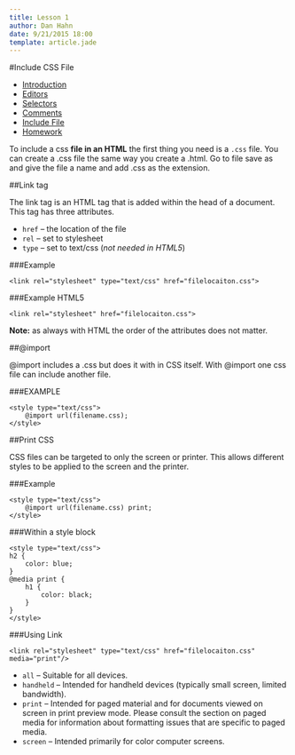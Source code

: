 ```yaml
---
title: Lesson 1
author: Dan Hahn
date: 9/21/2015 18:00
template: article.jade
---
```


#Include CSS File

* [Introduction]()
* [Editors](editors.html)
* [Selectors](selectors.html)
* [Comments](comments.html)
* [Include File](include.html)
* [Homework](homework.html)

To include a css **file in an HTML** the first thing you need is a `.css` file.  You can create a .css file the same way you create a .html.  Go to file save as and give the file a name and add .css as the extension.

##Link tag

The link tag is an HTML tag that is added within the head of a document.  This tag has three attributes.

* `href` – the location of the file
* `rel` – set to stylesheet
* `type` – set to text/css (*not needed in HTML5*)

###Example

	<link rel="stylesheet" type="text/css" href="filelocaiton.css">

###Example HTML5

	<link rel="stylesheet" href="filelocaiton.css">

**Note:** as always with HTML the order of the attributes does not matter.

##@import

@import includes a .css but does it with in CSS itself.  With @import one css file can include another file.

###EXAMPLE

	<style type="text/css">
		@import url(filename.css);
	</style>

##Print CSS

CSS files can be targeted to only the screen or printer.  This allows different styles to be applied to the screen and the printer.

###Example

	<style type="text/css">
		@import url(filename.css) print;
	</style>

###Within a style block

	<style type="text/css">
	h2 {
		color: blue;
	}
	@media print {
		h1 {
			color: black;
		}
	}
	</style>

###Using Link

	<link rel="stylesheet" type="text/css" href="filelocaiton.css" media="print"/>


* `all` – Suitable for all devices.
* `handheld` – Intended for handheld devices (typically small screen, limited bandwidth).
* `print` – Intended for paged material and for documents viewed on screen in print preview mode. Please consult the section on paged media for information about formatting issues that are specific to paged media.
* `screen` – Intended primarily for color computer screens.

 <script src="lesson-2.js"></script>
